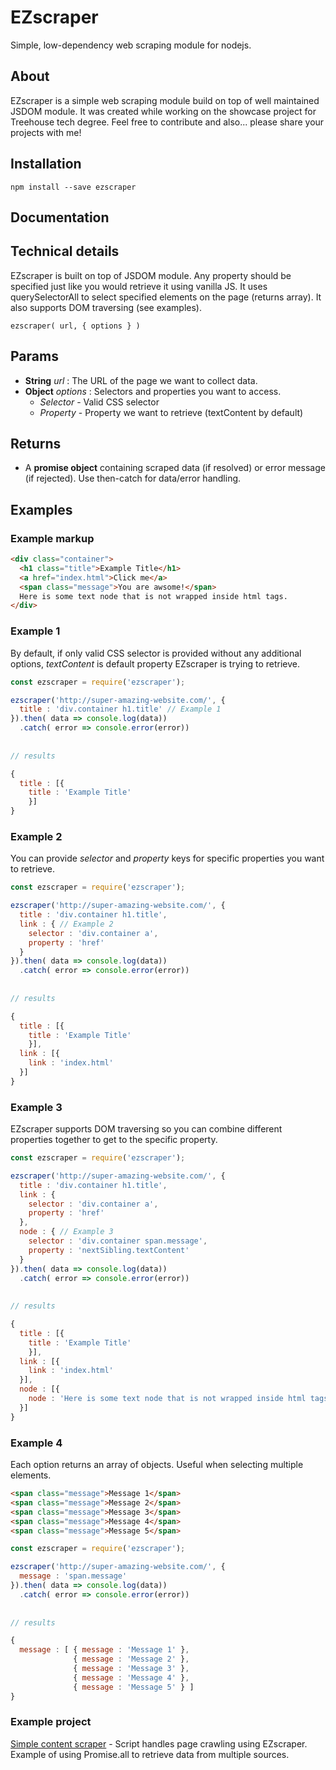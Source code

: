 # EZscraper
Simple, low-dependency web scraping module for nodejs.

## About
EZscraper is a simple web scraping module build on top of well maintained JSDOM module. It was created while working on the showcase project for Treehouse tech degree. Feel free to contribute and also... please share your projects with me!

## Installation
```
npm install --save ezscraper
```
## Documentation

## Technical details

EZscraper is built on top of JSDOM module. Any property should be specified just like you would retrieve it using vanilla JS.  It uses querySelectorAll to select specified elements on the page (returns array). It also supports DOM traversing (see examples).

```
ezscraper( url, { options } )
```

## Params
- **String** *url* : The URL of the page we want to collect data.
- **Object** *options* : Selectors and properties you want to access.
  - *Selector* - Valid CSS selector
  - *Property* - Property we want to retrieve (textContent by default)

## Returns
- A **promise object** containing scraped data (if resolved) or error message (if rejected). Use then-catch for data/error handling.

## Examples

### Example markup

```html
<div class="container">
  <h1 class="title">Example Title</h1>
  <a href="index.html">Click me</a>
  <span class="message">You are awsome!</span>
  Here is some text node that is not wrapped inside html tags.
</div>
```

### Example 1

By default, if only valid CSS selector is provided without any additional options, *textContent* is default property EZscraper is trying to retrieve.

```javascript
const ezscraper = require('ezscraper');

ezscraper('http://super-amazing-website.com/', {
  title : 'div.container h1.title' // Example 1
}).then( data => console.log(data))
  .catch( error => console.error(error))
  
  
// results

{
  title : [{
    title : 'Example Title'
    }]
}
```

### Example 2

You can provide *selector* and *property* keys for specific properties you want to retrieve.

```javascript
const ezscraper = require('ezscraper');

ezscraper('http://super-amazing-website.com/', {
  title : 'div.container h1.title',
  link : { // Example 2
    selector : 'div.container a',
    property : 'href'
  }
}).then( data => console.log(data))
  .catch( error => console.error(error))
  
  
// results

{
  title : [{
    title : 'Example Title'
    }],
  link : [{
    link : 'index.html'
  }]
}
```

### Example 3

EZscraper supports DOM traversing so you can combine different properties together to get to the specific property.

```javascript
const ezscraper = require('ezscraper');

ezscraper('http://super-amazing-website.com/', {
  title : 'div.container h1.title',
  link : {
    selector : 'div.container a',
    property : 'href'
  },
  node : { // Example 3
    selector : 'div.container span.message',
    property : 'nextSibling.textContent'
  }
}).then( data => console.log(data))
  .catch( error => console.error(error))
  
  
// results

{
  title : [{
    title : 'Example Title'
    }],
  link : [{
    link : 'index.html'
  }],
  node : [{
    node : 'Here is some text node that is not wrapped inside html tags.'
  }]
}
```

### Example 4

Each option returns an array of objects. Useful when selecting multiple elements.

```html
<span class="message">Message 1</span>
<span class="message">Message 2</span>
<span class="message">Message 3</span>
<span class="message">Message 4</span>
<span class="message">Message 5</span>
```

```javascript
const ezscraper = require('ezscraper');

ezscraper('http://super-amazing-website.com/', {
  message : 'span.message'
}).then( data => console.log(data))
  .catch( error => console.error(error))
  
  
// results

{
  message : [ { message : 'Message 1' }, 
              { message : 'Message 2' },
              { message : 'Message 3' },
              { message : 'Message 4' },
              { message : 'Message 5' } ]
}
```

### Example project

[Simple content scraper](https://github.com/tobiaszgala/Simple-content-scraper) - Script handles page crawling using EZscraper. Example of using Promise.all to retrieve data from multiple sources.

